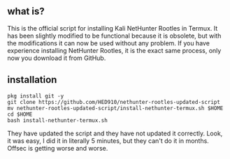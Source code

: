 ## what is?
This is the official script for installing Kali NetHunter Rootles in Termux. It has been slightly modified to be functional because it is obsolete, but with the modifications it can now be used without any problem. If you have experience installing NetHunter Rootles, it is the exact same process, only now you download it from GitHub.
## installation
```
pkg install git -y
git clone https://github.com/HED910/nethunter-rootles-updated-script
mv nethunter-rootles-updated-script/install-nethunter-termux.sh $HOME
cd $HOME
bash install-nethunter-termux.sh
```



They have updated the script and they have not updated it correctly. Look, it was easy, I did it in literally 5 minutes, but they can't do it in months. Offsec is getting worse and worse.